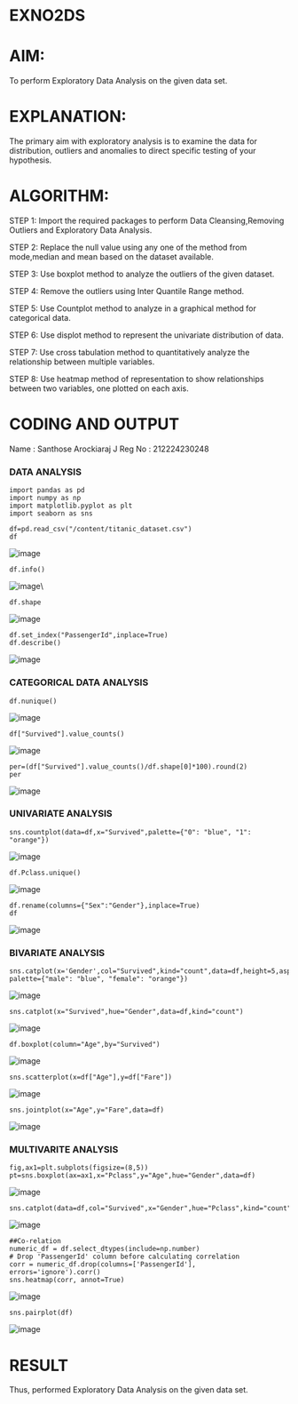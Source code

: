 # EXNO2DS
# AIM:
   To perform Exploratory Data Analysis on the given data set.

# EXPLANATION:
  The primary aim with exploratory analysis is to examine the data for distribution, outliers and anomalies to direct specific testing of your hypothesis.
  
# ALGORITHM:
STEP 1: Import the required packages to perform Data Cleansing,Removing Outliers and Exploratory Data Analysis.

STEP 2: Replace the null value using any one of the method from mode,median and mean based on the dataset available.

STEP 3: Use boxplot method to analyze the outliers of the given dataset.

STEP 4: Remove the outliers using Inter Quantile Range method.

STEP 5: Use Countplot method to analyze in a graphical method for categorical data.

STEP 6: Use displot method to represent the univariate distribution of data.

STEP 7: Use cross tabulation method to quantitatively analyze the relationship between multiple variables.

STEP 8: Use heatmap method of representation to show relationships between two variables, one plotted on each axis.

# CODING AND OUTPUT

Name : Santhose Arockiaraj J
Reg No : 212224230248
### DATA ANALYSIS
```
import pandas as pd
import numpy as np
import matplotlib.pyplot as plt
import seaborn as sns

df=pd.read_csv("/content/titanic_dataset.csv")
df
```
![image](https://github.com/user-attachments/assets/0e058a48-dbb7-4405-9d46-19f629f83020)
```
df.info()
```
![image](https://github.com/user-attachments/assets/d7fb363b-ff1b-478b-9478-55d102f76f9f)\
```
df.shape
```
![image](https://github.com/user-attachments/assets/65724f0d-434b-44a2-829c-e28475e77a9f)
```
df.set_index("PassengerId",inplace=True)
df.describe()
```
![image](https://github.com/user-attachments/assets/dbf6938c-e91b-4a91-9b76-c52587cb9670)

### CATEGORICAL DATA ANALYSIS

```
df.nunique()
```
![image](https://github.com/user-attachments/assets/4f9cf8c5-b41e-48a2-a913-7a824f8514e5)
```
df["Survived"].value_counts()
```
![image](https://github.com/user-attachments/assets/b338b2db-20e8-4681-a509-176ea07d368f)
```
per=(df["Survived"].value_counts()/df.shape[0]*100).round(2)
per
```
![image](https://github.com/user-attachments/assets/d5364461-2f05-4afa-a0c2-48093e81c6af)

### UNIVARIATE ANALYSIS
```
sns.countplot(data=df,x="Survived",palette={"0": "blue", "1": "orange"})
```
![image](https://github.com/user-attachments/assets/aa153ee4-231c-4250-a2fe-a664358967d0)
```
df.Pclass.unique()
```
![image](https://github.com/user-attachments/assets/0a0ce476-6cd5-495b-863c-4f857d976c4c)
```
df.rename(columns={"Sex":"Gender"},inplace=True)
df
```
![image](https://github.com/user-attachments/assets/fca71c4a-3251-452a-9f79-4bfba5c82c95)

### BIVARIATE ANALYSIS
```
sns.catplot(x='Gender',col="Survived",kind="count",data=df,height=5,aspect=.7, palette={"male": "blue", "female": "orange"})
```
![image](https://github.com/user-attachments/assets/b93fe6cb-b7be-4e8d-b708-7865221f5292)
```
sns.catplot(x="Survived",hue="Gender",data=df,kind="count")
```
![image](https://github.com/user-attachments/assets/5cab0a60-eee7-4b78-af5f-b87a91b028f6)
```
df.boxplot(column="Age",by="Survived")
```
![image](https://github.com/user-attachments/assets/dfc3c315-c7b1-4414-88a9-3092a44b646c)
```
sns.scatterplot(x=df["Age"],y=df["Fare"])
```
![image](https://github.com/user-attachments/assets/87dc323e-a764-4906-8b94-ba90f7f669fb)
```
sns.jointplot(x="Age",y="Fare",data=df)
```
![image](https://github.com/user-attachments/assets/e9dc388e-edee-4cef-8c07-ebe7280a948d)

### MULTIVARITE ANALYSIS
```
fig,ax1=plt.subplots(figsize=(8,5))
pt=sns.boxplot(ax=ax1,x="Pclass",y="Age",hue="Gender",data=df)
```
![image](https://github.com/user-attachments/assets/9a6cac77-b723-444b-bda1-1c54f44fe6e0)
```
sns.catplot(data=df,col="Survived",x="Gender",hue="Pclass",kind="count")
```
![image](https://github.com/user-attachments/assets/90a8e8b7-22d9-474e-8bf0-a380050c1d10)
```
##Co-relation
numeric_df = df.select_dtypes(include=np.number)
# Drop 'PassengerId' column before calculating correlation
corr = numeric_df.drop(columns=['PassengerId'], errors='ignore').corr() 
sns.heatmap(corr, annot=True)
```
![image](https://github.com/user-attachments/assets/e8213644-b6ae-4b4f-868b-59cad14b56f3)
```
sns.pairplot(df)
```
![image](https://github.com/user-attachments/assets/bc203da7-9c24-47da-b8ac-1e4700238aac)

# RESULT
 Thus, performed Exploratory Data Analysis on the given data set.

   
